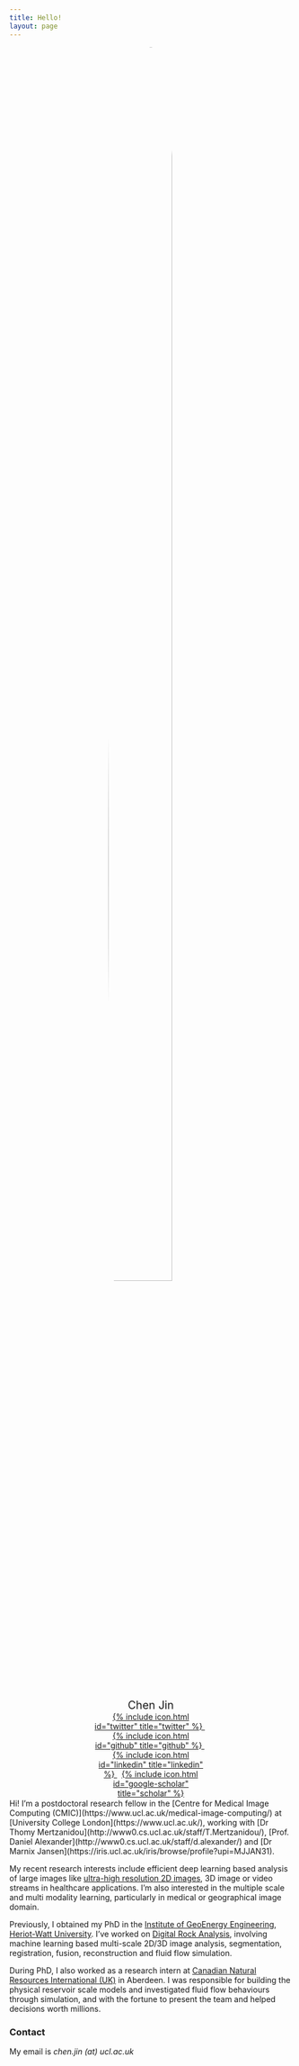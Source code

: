 ```yaml
---
title: Hello!
layout: page
---
```


<div style="margin: auto; width: 40%">
  <img src="{{ site.url }}/imgs/profile.jpg" style="display:block; margin-left:auto; margin-right:auto; border-radius:50%; width:75%;">

  <p style="text-align:center; margin-top:5%; margin-bottom:0%; font-size: 140%;">
    Chen Jin
  </p>
  <p style="text-align:center; margin:0%;">
    <a href="https://twitter.com/Jinchen027">
      {% include icon.html id="twitter" title="twitter" %}
    </a>
    &nbsp;
    <a href="https://github.com/lxasqjc">
      {% include icon.html id="github" title="github" %}
    </a>
    &nbsp;
    <a href="https://www.linkedin.com/in/chen-jin-33287593/">
      {% include icon.html id="linkedin" title="linkedin" %}
    </a>
    &nbsp;
    <a href="https://scholar.google.com/404">
      {% include icon.html id="google-scholar" title="scholar" %}
    </a>
  </p>
</div>
<br style="line-height:10%;">
Hi! I’m a postdoctoral research fellow in the [Centre for Medical Image Computing (CMIC)](https://www.ucl.ac.uk/medical-image-computing/) at [University College London](https://www.ucl.ac.uk/), working with [Dr Thomy Mertzanidou](http://www0.cs.ucl.ac.uk/staff/T.Mertzanidou/), [Prof. Daniel Alexander](http://www0.cs.ucl.ac.uk/staff/d.alexander/) and [Dr Marnix Jansen](https://iris.ucl.ac.uk/iris/browse/profile?upi=MJJAN31).

My recent research interests include efficient deep learning based analysis of large images like [ultra-high resolution 2D images](https://arxiv.org/abs/2007.15124), 3D image or video streams in healthcare applications. I’m also interested in the multiple scale and multi modality learning, particularly in medical or geographical image domain. 

Previously, I obtained my PhD in the [Institute of GeoEnergy Engineering](https://www.hw.ac.uk/uk/schools/energy-geoscience-infrastructure-society/research/ige.htm/), [Heriot-Watt University](https://www.hw.ac.uk/). I’ve worked on [Digital Rock Analysis](https://core.ac.uk/download/pdf/199293389.pdf), involving machine learning based multi-scale 2D/3D image analysis, segmentation, registration, fusion, reconstruction and fluid flow simulation.

During PhD, I also worked as a research intern at [Canadian Natural Resources International (UK)](https://www.cnrl.com/) in Aberdeen. I was responsible for building the physical reservoir scale models and investigated fluid flow behaviours through simulation, and with the fortune to present the team and helped decisions worth millions.


### Contact

My email is _chen.jin (at) ucl.ac.uk_
